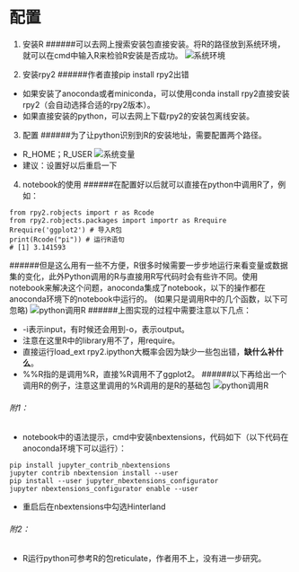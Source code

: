 # 配置
1. 安装R
######可以去网上搜索安装包直接安装。将R的路径放到系统环境，就可以在cmd中输入R来检验R安装是否成功。
![系统环境](https://upload-images.jianshu.io/upload_images/8605744-42a6a1aeac391864.png?imageMogr2/auto-orient/strip%7CimageView2/2/w/1240)

2. 安装rpy2
######作者直接pip install rpy2出错
- 如果安装了anoconda或者miniconda，可以使用conda install rpy2直接安装rpy2（会自动选择合适的rpy2版本）。
- 如果直接安装的python，可以去网上下载rpy2的安装包离线安装。
3. 配置
######为了让python识别到R的安装地址，需要配置两个路径。
- R_HOME；R_USER
![系统变量](https://upload-images.jianshu.io/upload_images/8605744-ad24693219f5d10f.png?imageMogr2/auto-orient/strip%7CimageView2/2/w/1240)
- 建议：设置好以后重启一下
4. notebook的使用
######在配置好以后就可以直接在python中调用R了，例如：
```
from rpy2.robjects import r as Rcode
from rpy2.robjects.packages import importr as Rrequire
Rrequire('ggplot2') # 导入R包
print(Rcode("pi")) # 运行R语句
# [1] 3.141593
```
######但是这么用有一些不方便，R很多时候需要一步步地运行来看变量或数据集的变化，此外Python调用的R与直接用R写代码时会有些许不同。使用notebook来解决这个问题，anoconda集成了notebook，以下的操作都在anoconda环境下的notebook中运行的。
(如果只是调用R中的几个函数，以下可忽略)
![python调用R](https://upload-images.jianshu.io/upload_images/8605744-b3db8c87eb91d8cb.png?imageMogr2/auto-orient/strip%7CimageView2/2/w/1240)
######上图实现的过程中需要注意以下几点：
- -i表示input，有时候还会用到-o，表示output。
-  注意在这里R中的library用不了，用require。
- 直接运行load_ext rpy2.ipython大概率会因为缺少一些包出错，**缺什么补什么**。
- %%R指的是调用%R，直接%R调用不了ggplot2。
######以下再给出一个调用R的例子，注意这里调用的%R调用的是R的基础包
![python调用R](https://upload-images.jianshu.io/upload_images/8605744-8b96028e96791df6.png?imageMogr2/auto-orient/strip%7CimageView2/2/w/1240)
###### 附1：
- notebook中的语法提示，cmd中安装nbextensions，代码如下（以下代码在anoconda环境下可以运行）：
```
pip install jupyter_contrib_nbextensions
jupyter contrib nbextension install --user
pip install --user jupyter_nbextensions_configurator
jupyter nbextensions_configurator enable --user
```
- 重启后在nbextensions中勾选Hinterland

###### 附2：
- R运行python可参考R的包reticulate，作者用不上，没有进一步研究。
